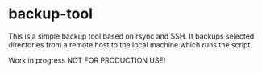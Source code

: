# backup-tool
This is a simple backup tool based on rsync and SSH.
It backups selected directories from a remote host to the local machine which runs the script.

Work in progress
NOT FOR PRODUCTION USE!
